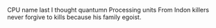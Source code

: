 CPU name last I thought quantumn Processing units From Indon killers never forgive to kills because his family egoist.
